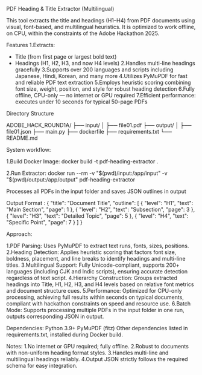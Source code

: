 PDF Heading & Title Extractor (Multilingual)

This tool extracts the title and headings (H1–H4) from PDF documents using visual, font-based, and multilingual heuristics. It is optimized to work offline, on CPU, within the constraints of the Adobe Hackathon 2025.

Features
1.Extracts:
   * Title (from first page or largest bold text)
   * Headings (H1, H2, H3, and now H4 levels)
2.Handles multi-line headings gracefully
3.Supports over 200 languages and scripts including Japanese, Hindi, Korean, and many more
4.Utilizes PyMuPDF for fast and reliable PDF text extraction
5.Employs heuristic scoring combining font size, weight, position, and style for robust heading detection
6.Fully offline, CPU-only — no internet or GPU required
7.Efficient performance: executes under 10 seconds for typical 50-page PDFs

Directory Structure 

ADOBE_HACK_ROUND1A/
├── input/
│   ├── file01.pdf
├── output/
│   ├── file01.json
├── main.py
├── dockerfile
├── requirements.txt
└── README.md


System workflow:

1.Build Docker Image:
docker build -t pdf-heading-extractor .

2.Run Extractor:
docker run --rm -v "$(pwd)/input:/app/input" -v "$(pwd)/output:/app/output" pdf-heading-extractor

Processes all PDFs in the input folder and saves JSON outlines in output

Output Format :
{
  "title": "Document Title",
  "outline": [
    { "level": "H1", "text": "Main Section", "page": 1 },
    { "level": "H2", "text": "Subsection", "page": 3 },
    { "level": "H3", "text": "Detailed Topic", "page": 5 },
    { "level": "H4", "text": "Specific Point", "page": 7 }
  ]
}


Approach:

1.PDF Parsing: Uses PyMuPDF to extract text runs, fonts, sizes, positions.
2.Heading Detection: Applies heuristic scoring that factors font size, boldness, placement, and line breaks to identify headings and multi-line titles.
3.Multilingual Support: Fully Unicode-compliant, supports 200+ languages (including CJK and Indic scripts), ensuring accurate detection regardless of text script.
4.Hierarchy Construction: Groups extracted headings into Title, H1, H2, H3, and H4 levels based on relative font metrics and document structure cues.
5.Performance: Optimized for CPU-only processing, achieving full results within seconds on typical documents, compliant with hackathon constraints on speed and resource use.
6.Batch Mode: Supports processing multiple PDFs in the input folder in one run, outputs corresponding JSON in output.

Dependencies:
Python 3.9+
PyMuPDF (fitz)
Other dependencies listed in requirements.txt, installed during Docker build.

Notes:
1.No internet or GPU required; fully offline.
2.Robust to documents with non-uniform heading format styles.
3.Handles multi-line and multilingual headings reliably.
4.Output JSON strictly follows the required schema for easy integration.
